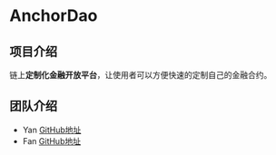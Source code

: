 # AnchorDao

## 项目介绍

链上**定制化金融开放平台**，让使用者可以方便快速的定制自己的金融合约。

## 团队介绍

+ Yan [GitHub地址](https://github.com/YanLong-111)
+ Fan [GitHub地址](https://github.com/occupy5)
